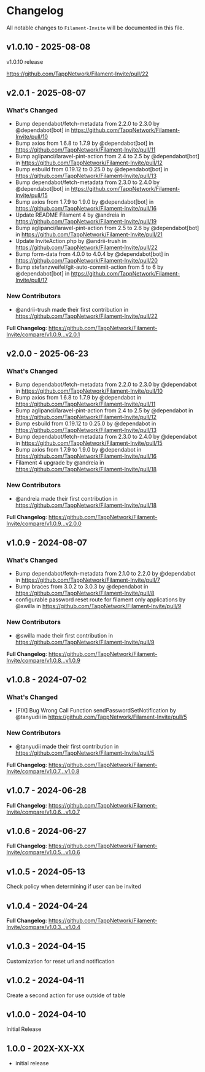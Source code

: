 # Changelog

All notable changes to `Filament-Invite` will be documented in this file.

## v1.0.10 - 2025-08-08

v1.0.10 release

https://github.com/TappNetwork/Filament-Invite/pull/22

## v2.0.1 - 2025-08-07

### What's Changed

* Bump dependabot/fetch-metadata from 2.2.0 to 2.3.0 by @dependabot[bot] in https://github.com/TappNetwork/Filament-Invite/pull/10
* Bump axios from 1.6.8 to 1.7.9 by @dependabot[bot] in https://github.com/TappNetwork/Filament-Invite/pull/11
* Bump aglipanci/laravel-pint-action from 2.4 to 2.5 by @dependabot[bot] in https://github.com/TappNetwork/Filament-Invite/pull/12
* Bump esbuild from 0.19.12 to 0.25.0 by @dependabot[bot] in https://github.com/TappNetwork/Filament-Invite/pull/13
* Bump dependabot/fetch-metadata from 2.3.0 to 2.4.0 by @dependabot[bot] in https://github.com/TappNetwork/Filament-Invite/pull/15
* Bump axios from 1.7.9 to 1.9.0 by @dependabot[bot] in https://github.com/TappNetwork/Filament-Invite/pull/16
* Update README Filament 4 by @andreia in https://github.com/TappNetwork/Filament-Invite/pull/19
* Bump aglipanci/laravel-pint-action from 2.5 to 2.6 by @dependabot[bot] in https://github.com/TappNetwork/Filament-Invite/pull/21
* Update InviteAction.php by @andrii-trush in https://github.com/TappNetwork/Filament-Invite/pull/22
* Bump form-data from 4.0.0 to 4.0.4 by @dependabot[bot] in https://github.com/TappNetwork/Filament-Invite/pull/20
* Bump stefanzweifel/git-auto-commit-action from 5 to 6 by @dependabot[bot] in https://github.com/TappNetwork/Filament-Invite/pull/17

### New Contributors

* @andrii-trush made their first contribution in https://github.com/TappNetwork/Filament-Invite/pull/22

**Full Changelog**: https://github.com/TappNetwork/Filament-Invite/compare/v1.0.9...v2.0.1

## v2.0.0 - 2025-06-23

### What's Changed

* Bump dependabot/fetch-metadata from 2.2.0 to 2.3.0 by @dependabot in https://github.com/TappNetwork/Filament-Invite/pull/10
* Bump axios from 1.6.8 to 1.7.9 by @dependabot in https://github.com/TappNetwork/Filament-Invite/pull/11
* Bump aglipanci/laravel-pint-action from 2.4 to 2.5 by @dependabot in https://github.com/TappNetwork/Filament-Invite/pull/12
* Bump esbuild from 0.19.12 to 0.25.0 by @dependabot in https://github.com/TappNetwork/Filament-Invite/pull/13
* Bump dependabot/fetch-metadata from 2.3.0 to 2.4.0 by @dependabot in https://github.com/TappNetwork/Filament-Invite/pull/15
* Bump axios from 1.7.9 to 1.9.0 by @dependabot in https://github.com/TappNetwork/Filament-Invite/pull/16
* Filament 4 upgrade by @andreia in https://github.com/TappNetwork/Filament-Invite/pull/18

### New Contributors

* @andreia made their first contribution in https://github.com/TappNetwork/Filament-Invite/pull/18

**Full Changelog**: https://github.com/TappNetwork/Filament-Invite/compare/v1.0.9...v2.0.0

## v1.0.9 - 2024-08-07

### What's Changed

* Bump dependabot/fetch-metadata from 2.1.0 to 2.2.0 by @dependabot in https://github.com/TappNetwork/Filament-Invite/pull/7
* Bump braces from 3.0.2 to 3.0.3 by @dependabot in https://github.com/TappNetwork/Filament-Invite/pull/8
* configurable password reset route for filament only applications by @swilla in https://github.com/TappNetwork/Filament-Invite/pull/9

### New Contributors

* @swilla made their first contribution in https://github.com/TappNetwork/Filament-Invite/pull/9

**Full Changelog**: https://github.com/TappNetwork/Filament-Invite/compare/v1.0.8...v1.0.9

## v1.0.8 - 2024-07-02

### What's Changed

* [FIX] Bug Wrong Call Function sendPasswordSetNotification by @tanyudii in https://github.com/TappNetwork/Filament-Invite/pull/5

### New Contributors

* @tanyudii made their first contribution in https://github.com/TappNetwork/Filament-Invite/pull/5

**Full Changelog**: https://github.com/TappNetwork/Filament-Invite/compare/v1.0.7...v1.0.8

## v1.0.7 - 2024-06-28

**Full Changelog**: https://github.com/TappNetwork/Filament-Invite/compare/v1.0.6...v1.0.7

## v1.0.6 - 2024-06-27

**Full Changelog**: https://github.com/TappNetwork/Filament-Invite/compare/v1.0.5...v1.0.6

## v1.0.5 - 2024-05-13

Check policy when determining if user can be invited

## v1.0.4 - 2024-04-24

**Full Changelog**: https://github.com/TappNetwork/Filament-Invite/compare/v1.0.3...v1.0.4

## v1.0.3 - 2024-04-15

Customization for reset url and notification

## v1.0.2 - 2024-04-11

Create a second action for use outside of table

## v1.0.0 - 2024-04-10

Initial Release

## 1.0.0 - 202X-XX-XX

- initial release
